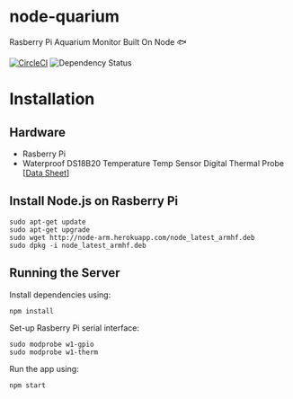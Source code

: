 node-quarium
============
Rasberry Pi Aquarium Monitor Built On Node :fish:

[![CircleCI](https://circleci.com/gh/CMaylone/node-quarium.svg?style=svg)](https://circleci.com/gh/CMaylone/node-quarium) ![Dependency Status](https://david-dm.org/cmaylone/node-quarium.svg)

# Installation

## Hardware
- Rasberry Pi
- Waterproof DS18B20 Temperature Temp Sensor Digital Thermal Probe [[Data Sheet](http://dlnmh9ip6v2uc.cloudfront.net/datasheets/Sensors/Temp/DS18B20.pdf)]



## Install Node.js on Rasberry Pi

```shell
sudo apt-get update
sudo apt-get upgrade
sudo wget http://node-arm.herokuapp.com/node_latest_armhf.deb
sudo dpkg -i node_latest_armhf.deb
```

## Running the Server
Install dependencies using:
```shell
npm install
```

Set-up Rasberry Pi serial interface:
```shell
sudo modprobe w1-gpio
sudo modprobe w1-therm
```

Run the app using:
```shell
npm start
```

